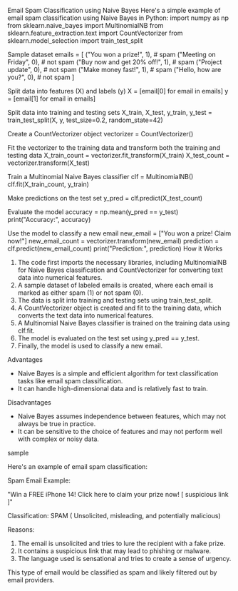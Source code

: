 Email Spam Classification using Naive Bayes
Here's a simple example of email spam classification using Naive Bayes in Python:
import numpy as np
from sklearn.naive_bayes import MultinomialNB
from sklearn.feature_extraction.text import CountVectorizer
from sklearn.model_selection import train_test_split

Sample dataset
emails = [
    ("You won a prize!", 1),  # spam
    ("Meeting on Friday", 0),  # not spam
    ("Buy now and get 20% off!", 1),  # spam
    ("Project update", 0),  # not spam
    ("Make money fast!", 1),  # spam
    ("Hello, how are you?", 0),  # not spam
]

Split data into features (X) and labels (y)
X = [email[0] for email in emails]
y = [email[1] for email in emails]

Split data into training and testing sets
X_train, X_test, y_train, y_test = train_test_split(X, y, test_size=0.2, random_state=42)

Create a CountVectorizer object
vectorizer = CountVectorizer()

Fit the vectorizer to the training data and transform both the training and testing data
X_train_count = vectorizer.fit_transform(X_train)
X_test_count = vectorizer.transform(X_test)

Train a Multinomial Naive Bayes classifier
clf = MultinomialNB()
clf.fit(X_train_count, y_train)

Make predictions on the test set
y_pred = clf.predict(X_test_count)

Evaluate the model
accuracy = np.mean(y_pred == y_test)
print("Accuracy:", accuracy)

Use the model to classify a new email
new_email = ["You won a prize! Claim now!"]
new_email_count = vectorizer.transform(new_email)
prediction = clf.predict(new_email_count)
print("Prediction:", prediction)
How it Works
1. The code first imports the necessary libraries, including MultinomialNB for Naive Bayes classification and CountVectorizer for converting text data into numerical features.
2. A sample dataset of labeled emails is created, where each email is marked as either spam (1) or not spam (0).
3. The data is split into training and testing sets using train_test_split.
4. A CountVectorizer object is created and fit to the training data, which converts the text data into numerical features.
5. A Multinomial Naive Bayes classifier is trained on the training data using clf.fit.
6. The model is evaluated on the test set using y_pred == y_test.
7. Finally, the model is used to classify a new email.

Advantages
- Naive Bayes is a simple and efficient algorithm for text classification tasks like email spam classification.
- It can handle high-dimensional data and is relatively fast to train.

Disadvantages
- Naive Bayes assumes independence between features, which may not always be true in practice.
- It can be sensitive to the choice of features and may not perform well with complex or noisy data.


sample

Here's an example of email spam classification:

Spam Email Example:

"Win a FREE iPhone 14! Click here to claim your prize now! [ suspicious link ]"

Classification: SPAM ( Unsolicited, misleading, and potentially malicious)

Reasons:

1. The email is unsolicited and tries to lure the recipient with a fake prize.
2. It contains a suspicious link that may lead to phishing or malware.
3. The language used is sensational and tries to create a sense of urgency.

This type of email would be classified as spam and likely filtered out by email providers.
